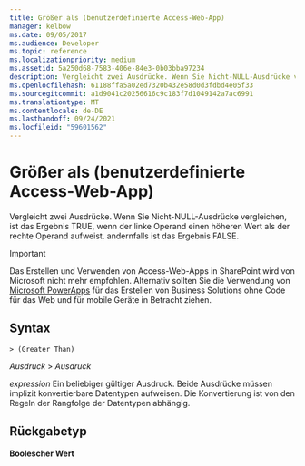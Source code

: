 ```yaml
---
title: Größer als (benutzerdefinierte Access-Web-App)
manager: kelbow
ms.date: 09/05/2017
ms.audience: Developer
ms.topic: reference
ms.localizationpriority: medium
ms.assetid: 5a250d68-7583-406e-84e3-0b03bba97234
description: Vergleicht zwei Ausdrücke. Wenn Sie Nicht-NULL-Ausdrücke vergleichen, ist das Ergebnis TRUE, wenn der linke Operand einen höheren Wert als der rechte Operand aufweist. andernfalls ist das Ergebnis FALSE.
ms.openlocfilehash: 61188ffa5a02ed7320b432e58d0d3fdbd4e05f33
ms.sourcegitcommit: a1d9041c20256616c9c183f7d1049142a7ac6991
ms.translationtype: MT
ms.contentlocale: de-DE
ms.lasthandoff: 09/24/2021
ms.locfileid: "59601562"
---
```

# <a name="greater-than-access-custom-web-app"></a>Größer als (benutzerdefinierte Access-Web-App)

Vergleicht zwei Ausdrücke. Wenn Sie Nicht-NULL-Ausdrücke vergleichen, ist das Ergebnis TRUE, wenn der linke Operand einen höheren Wert als der rechte Operand aufweist. andernfalls ist das Ergebnis FALSE.
  
> [!IMPORTANT]
> Das Erstellen und Verwenden von Access-Web-Apps in SharePoint wird von Microsoft nicht mehr empfohlen. Alternativ sollten Sie die Verwendung von [Microsoft PowerApps](https://powerapps.microsoft.com/en-us/) für das Erstellen von Business Solutions ohne Code für das Web und für mobile Geräte in Betracht ziehen. 
  
## <a name="syntax"></a>Syntax

`> (Greater Than)`

*Ausdruck*  \>  *Ausdruck* 
  
*expression*  Ein beliebiger gültiger Ausdruck. Beide Ausdrücke müssen implizit konvertierbare Datentypen aufweisen. Die Konvertierung ist von den Regeln der Rangfolge der Datentypen abhängig. 
  
## <a name="return-type"></a>Rückgabetyp

**Boolescher Wert**
  

